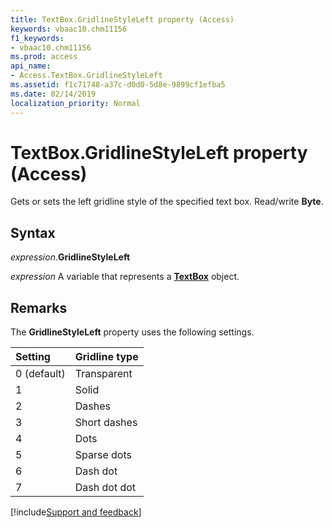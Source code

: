 ```yaml
---
title: TextBox.GridlineStyleLeft property (Access)
keywords: vbaac10.chm11156
f1_keywords:
- vbaac10.chm11156
ms.prod: access
api_name:
- Access.TextBox.GridlineStyleLeft
ms.assetid: f1c71748-a37c-d0d0-5d8e-9899cf1efba5
ms.date: 02/14/2019
localization_priority: Normal
---
```



# TextBox.GridlineStyleLeft property (Access)

Gets or sets the left gridline style of the specified text box. Read/write **Byte**.

## Syntax

_expression_.**GridlineStyleLeft**

_expression_ A variable that represents a **[TextBox](Access.TextBox.md)** object.


## Remarks

The **GridlineStyleLeft** property uses the following settings.

|Setting|Gridline type|
|:-----|:-----|
|0 (default)|Transparent|
|1|Solid|
|2|Dashes|
|3|Short dashes|
|4|Dots|
|5|Sparse dots|
|6|Dash dot|
|7|Dash dot dot|



[!include[Support and feedback](~/includes/feedback-boilerplate.md)]


